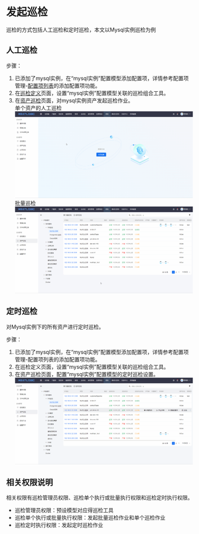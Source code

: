 # 发起巡检
巡检的方式包括人工巡检和定时巡检，本文以Mysql实例巡检为例

## 人工巡检
步骤：
1. 已添加了mysql实例，在“mysql实例”配置模型添加配置项，详情参考配置项管理-[配置项列表](../配置管理/配置项查询/配置项查询.md)的添加配置项功能。
2. 在[巡检定义](巡检定义.md)页面，设置“mysql实例”配置模型关联的巡检组合工具。
3. 在[资产巡检](资产巡检.md)页面，对mysql实例资产发起巡检作业。<br>
单个资产的人工巡检
![](images/发起巡检_人工巡检.gif)
批量巡检
![](images/发起巡检_批量巡检.gif)

## 定时巡检
对Mysql实例下的所有资产进行定时巡检。

步骤：
1. 已添加了mysql实例，在“mysql实例”配置模型添加配置项，详情参考配置项管理-配置项列表的添加配置项功能。
2. 在巡检定义页面，设置“mysql实例”配置模型关联的巡检组合工具。
3. 在资产巡检页面，配置“mysql实例”配置模型的定时巡检设置。
![](images/发起巡检_定时巡检.gif)

## 相关权限说明
相关权限有巡检管理员权限、巡检单个执行或批量执行权限和巡检定时执行权限。

- 巡检管理员权限：预设模型对应得巡检工具
- 巡检单个执行或批量执行权限：发起批量巡检作业和单个巡检作业
- 巡检定时执行权限：发起定时巡检作业
